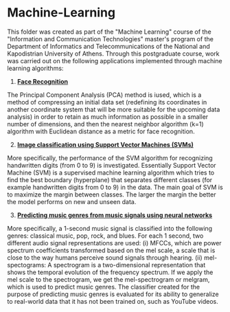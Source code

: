 # Machine-Learning
This folder was created as part of the "Machine Learning" course of the "Information and Communication Technologies" master's program of the Department of Informatics and Telecommunications of the National and Kapodistrian University of Athens.
Through this postgraduate course, work was carried out on the following applications implemented through machine learning algorithms:
1. [**Face Recognition**](https://github.com/DimOriCoding/Machine-Learning/blob/main/Face_Recognition.ipynb)
   
The Principal Component Analysis (PCA) method is iused, which is a method of compressing an initial data set (redefining its coordinates in another coordinate system that will be more suitable for the upcoming data analysis) in order to retain as much information as possible in a smaller number of dimensions, and then the nearest neighbor algorithm (k=1) algorithm with Euclidean distance as a metric for face recognition.

2. [**Image classification using Support Vector Machines (SVMs)**](https://github.com/DimOriCoding/Machine-Learning/blob/main/Face_Recognition.ipynb)
   
More specifically, the performance of the SVM algorithm for recognizing handwritten digits (from 0 to 9) is investigated. Essentially Support Vector Machine (SVM) is a supervised machine learning algorithm which tries to find the best boundary (hyperplane) that separates different classes (for example handwritten digits from 0 to 9) in the data. The main goal of SVM is to maximize the margin between classes. The larger the margin the better the model performs on new and unseen data.

3. [**Predicting music genres from music signals using neural networks**](https://github.com/DimOriCoding/Machine-Learning/blob/main/Music_Genre_Prediction.ipynb)

More specifically,  a 1-second music signal is classified into the following genres: classical music, pop, rock, and blues. For each 1 second, two different audio signal representations are used: 
(i) MFCCs, which are power spectrum coefficients transformed based on the mel scale, a scale that is close to the way humans perceive sound signals through hearing.
(ii) mel-spectograms: A spectrogram is a two-dimensional representation that shows the temporal evolution of the frequency spectrum. If we apply the mel scale to the spectrogram, we get the mel-spectrogram or melgram, which is used to predict music genres.
The classifier created for the purpose of predicting music genres is evaluated for its ability to generalize to real-world data that it has not been trained on,
such as YouTube videos. 
